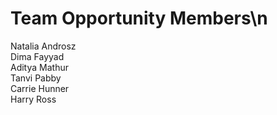 # Team Opportunity Members\n
Natalia Androsz  
Dima Fayyad  
Aditya Mathur  
Tanvi Pabby  
Carrie Hunner  
Harry Ross  
